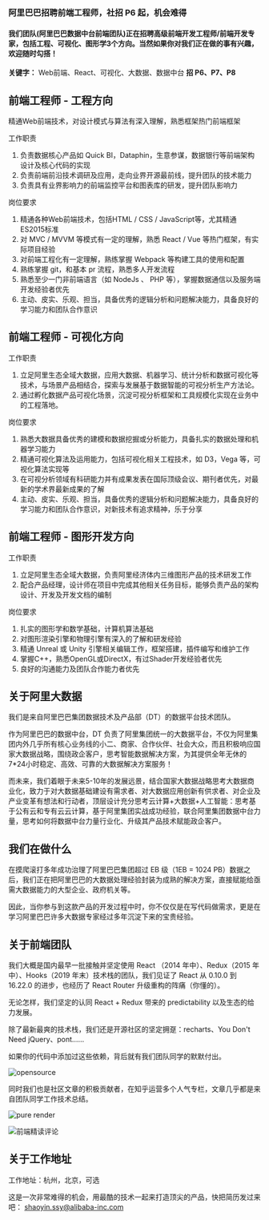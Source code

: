 ### 阿里巴巴招聘前端工程师，社招 P6 起，机会难得

#### 我们团队(阿里巴巴数据中台前端团队)正在招聘高级前端开发工程师/前端开发专家，包括工程、可视化、图形学3个方向。当然如果你对我们正在做的事有兴趣，欢迎随时勾搭！

**关键字：** Web前端、React、可视化、大数据、数据中台
**招 P6、P7、P8**


## 前端工程师 - 工程方向
精通Web前端技术，对设计模式与算法有深入理解，熟悉框架热门前端框架

工作职责
1. 负责数据核心产品如 Quick BI，Dataphin，生意参谋，数据银行等前端架构设计及核心代码的实现
2. 负责前端前沿技术调研及应用，走向业界开源最前线，提升团队的技术能力
3. 负责具有业界影响力的前端监控平台和图表库的研发，提升团队影响力

岗位要求
1. 精通各种Web前端技术，包括HTML / CSS / JavaScript等，尤其精通ES2015标准
2. 对 MVC / MVVM 等模式有一定的理解，熟悉 React / Vue 等热门框架，有实际项目经验
3. 对前端工程化有一定理解，熟练掌握 Webpack 等构建工具的使用和配置 
4. 熟练掌握 git，和基本 pr 流程，熟悉多人开发流程
5. 熟悉至少一门非前端语言（如 NodeJs 、 PHP 等），掌握数据通信以及服务端开发经验者优先
6. 主动、皮实、乐观、担当，具备优秀的逻辑分析和问题解决能力，具备良好的学习能力和团队合作意识

## 前端工程师 - 可视化方向
工作职责
1. 立足阿里生态全域大数据，应用大数据、机器学习、统计分析和数据可视化等技术，与场景产品相结合，探索与发展基于数据智能的可视分析生产方法论。
2. 通过孵化数据产品可视化场景，沉淀可视分析框架和工具规模化实现在业务中的工程落地。

岗位要求
1. 熟悉大数据具备优秀的建模和数据挖掘或分析能力，具备扎实的数据处理和机器学习能力
2. 精通可视化算法及运用能力，包括可视化相关工程技术，如 D3，Vega 等，可视化算法实现等
3. 在可视分析领域有科研能力并有成果发表在国际顶级会议、期刊者优先，对最新的学术界最新成果的了解
4. 主动、皮实、乐观、担当，具备优秀的逻辑分析和问题解决能力，具备良好的学习能力和团队合作意识，对新技术有追求精神，乐于分享

## 前端工程师 - 图形开发方向
工作职责
1. 立足阿里生态全域大数据，负责阿里经济体内三维图形产品的技术研发工作
2. 配合产品经理，设计师在项目中完成其他相关任务目标，能够负责产品的架构设计、开发及开发文档的编制

岗位要求
1. 扎实的图形学和数学基础，计算机算法基础
2. 对图形渲染引擎和物理引擎有深入的了解和研发经验
3. 精通 Unreal 或 Unity 引擎相关编辑工作，框架搭建，插件编写和维护工作
4. 掌握C++，熟悉OpenGL或DirectX，有过Shader开发经验者优先
5. 良好的沟通能力及团队合作能力者优先

## 关于阿里大数据

我们是来自阿里巴巴集团数据技术及产品部（DT）的数据平台技术团队。

作为阿里巴巴的数据中台，DT 负责了阿里集团统一的大数据平台，不仅为阿里集团内外几乎所有核心业务线的小二、商家、合作伙伴、社会大众，而且积极响应国家大数据战略，围绕政企客户，思考智能数据解决方案，为其提供全年无休的7*24小时稳定、高效、可靠的大数据解决方案服务！

而未来，我们着眼于未来5-10年的发展远景，结合国家大数据战略思考大数据商业化，致力于对大数据基础建设有需求者、对大数据应用创新有供求者、对企业及产业变革有想法和行动者，顶层设计充分思考云计算+大数据+人工智能：思考基于公有云和专有云云计算，基于阿里集团实战成功经验，联合阿里集团数据中台力量，思考如何将数据中台力量行业化、升级其产品技术赋能政企客户。

## 我们在做什么

在摸爬滚打多年成功治理了阿里巴巴集团超过 EB 级（1EB = 1024 PB）数据之后，我们正在把阿里巴巴的大数据处理经验封装为成熟的解决方案，直接赋能给亟需大数据能力的大型企业、政府机关等。

因此，当你参与到这款产品的开发过程中时，你不仅仅是在写代码做需求，更是在学习阿里巴巴许多大数据专家经过多年沉淀下来的宝贵经验。

## 关于前端团队

我们大概是国内最早一批接触并坚定使用 React （2014 年中）、Redux（2015 年中）、Hooks（2019 年末）技术栈的团队，我们见证了 React 从 0.10.0 到 16.22.0 的进步，也经历了 React Router 升级重构的阵痛（你懂的）。

无论怎样，我们坚定的认同 React + Redux 带来的 predictability 以及生态的给力发展。

除了最新最爽的技术栈，我们还是开源社区的坚定拥趸：recharts、You Don't Need jQuery、pont……

如果你的代码中添加过这些依赖，背后就有我们团队同学的默默付出。

![opensource](https://img.alicdn.com/tfs/TB1Ll8mrhv1gK0jSZFFXXb0sXXa-1670-764.png)


同时我们也是社区文章的积极贡献者，在知乎运营多个人气专栏，文章几乎都是来自团队同学工作技术总结。

![pure render](https://img.alicdn.com/tfs/TB1lJllrkY2gK0jSZFgXXc5OFXa-1396-354.png)

![前端精读评论](https://img.alicdn.com/tfs/TB1V.NmreL2gK0jSZFmXXc7iXXa-1464-304.png)


## 关于工作地址
工作地址：杭州，北京，可选

这是一次非常难得的机会，用最酷的技术一起来打造顶尖的产品，快把简历发过来吧：
shaoyin.ssy@alibaba-inc.com
